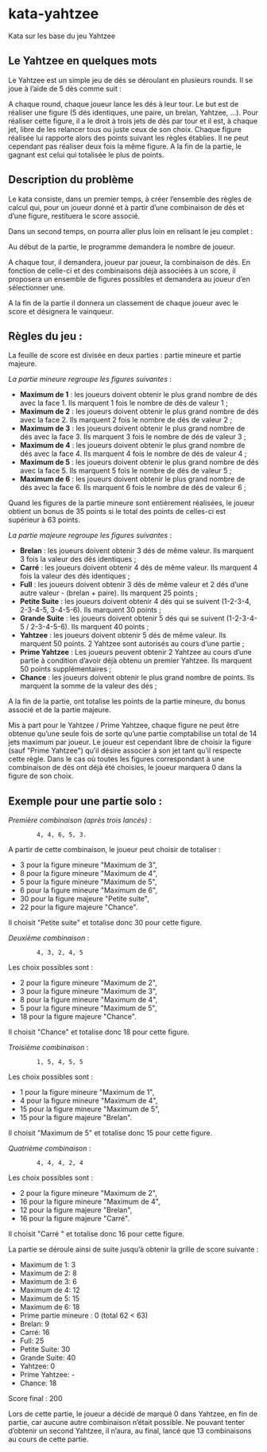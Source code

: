 # kata-yahtzee
Kata sur les base du jeu Yahtzee

## Le Yahtzee en quelques mots

Le Yahtzee est un simple jeu de dés se déroulant en plusieurs rounds. Il se joue à l’aide de 5 dès comme suit :

A chaque round, chaque joueur lance les dés à leur tour. Le but est de réaliser une figure (5 dés identiques, une paire, un brelan, Yahtzee, ...). Pour réaliser cette figure, il a le droit à trois jets de dés par tour et il est, à chaque jet, libre de les relancer tous ou juste ceux de son choix. Chaque figure réalisée lui rapporte alors des points suivant les règles établies. Il ne peut cependant pas réaliser deux fois la même figure. A la fin de la partie, le gagnant est celui qui totalisée le plus de points.

## Description du problème

Le kata consiste, dans un premier temps,  à créer l’ensemble des règles de calcul qui, pour un joueur donné et à partir d’une combinaison de dés et d’une figure, restituera le score associé.

Dans un second temps, on pourra aller plus loin en relisant le jeu complet :

Au début de la partie, le programme demandera le nombre de joueur.

A chaque tour, il demandera, joueur par joueur, la combinaison de dés. En fonction de celle-ci et des combinaisons déjà associées à un score, il proposera un ensemble de figures possibles et demandera au joueur d’en sélectionner une.

A la fin de la partie il donnera un classement de chaque joueur avec le score et désignera le vainqueur.

## Règles du jeu :

La feuille de score est divisée en deux parties : partie mineure et partie majeure.

_La partie mineure regroupe les figures suivantes_ :

- **Maximum de 1** : les joueurs doivent obtenir le plus grand nombre de dés avec la face 1. Ils marquent 1 fois le nombre de dés de valeur 1 ;
- **Maximum de 2** : les joueurs doivent obtenir le plus grand nombre de dés avec la face 2. Ils marquent 2 fois le nombre de dés de valeur 2 ;
- **Maximum de 3** : les joueurs doivent obtenir le plus grand nombre de dés avec la face 3. Ils marquent 3 fois le nombre de dés de valeur 3 ;
- **Maximum de 4** : les joueurs doivent obtenir le plus grand nombre de dés avec la face 4. Ils marquent 4 fois le nombre de dés de valeur 4 ;
- **Maximum de 5** : les joueurs doivent obtenir le plus grand nombre de dés avec la face 5. Ils marquent 5 fois le nombre de dés de valeur 5 ;
- **Maximum de 6** : les joueurs doivent obtenir le plus grand nombre de dés avec la face 6. Ils marquent 6 fois le nombre de dés de valeur 6 ;

Quand les figures de la partie mineure sont entièrement réalisées, le joueur obtient un bonus de 35 points si le total des points de celles-ci est supérieur à 63 points.

_La partie majeure regroupe les figures suivantes_ :

- **Brelan** : les joueurs doivent obtenir 3 dés de même valeur. Ils marquent 3 fois la valeur des dés identiques ;
- **Carré** : les joueurs doivent obtenir 4 dés de même valeur. Ils marquent 4 fois la valeur des dés identiques ;
- **Full** : les joueurs doivent obtenir 3 dés de même valeur et 2 dés d’une autre valeur - (brelan + paire). Ils marquent 25 points ;
- **Petite Suite** : les joueurs doivent obtenir 4 dés qui se suivent (1-2-3-4, 2-3-4-5, 3-4-5-6). Ils marquent 30 points ;
- **Grande Suite** : les joueurs doivent obtenir 5 dés qui se suivent (1-2-3-4-5 / 2-3-4-5-6). Ils marquent 40 points ;
- **Yahtzee** : les joueurs doivent obtenir 5 dés de même valeur. Ils marquent 50 points. 2 Yahtzee sont autorisés au cours d’une partie ;
- **Prime Yahtzee** : Les joueurs peuvent obtenir 2 Yahtzee au cours d’une partie à condition d’avoir déjà obtenu un premier Yahtzee. Ils marquent 50 points supplémentaires ;
- **Chance** : les joueurs doivent obtenir le plus grand nombre de points. Ils marquent la somme de la valeur des dés ;

A la fin de la partie, ont totalise les points de la partie mineure, du bonus associé et de la partie majeure.

Mis à part pour le Yahtzee / Prime Yahtzee, chaque figure ne peut être obtenue qu’une seule fois de sorte qu’une partie comptabilise un total de 14 jets maximum par joueur. Le joueur est cependant libre de choisir la figure (sauf "Prime Yahtzee") qu’il désire associer à son jet tant qu’il respecte cette règle. Dans le cas où toutes les figures correspondant à une combinaison de dés ont déjà été choisies, le joueur marquera 0 dans la figure de son choix.

## Exemple pour une partie solo :

_Première combinaison (après trois lancés)_ :

            4, 4, 6, 5, 3.

A partir de cette combinaison, le joueur peut choisir de totaliser :

- 3 pour la figure mineure "Maximum de 3",
- 8 pour la figure mineure "Maximum de 4",
- 5 pour la figure mineure "Maximum de 5",
- 6 pour la figure mineure "Maximum de 6",
- 30 pour la figure majeure "Petite suite",
- 22 pour la figure majeure "Chance".

Il choisit "Petite suite" et totalise donc 30 pour cette figure.

_Deuxième combinaison_ :

            4, 3, 2, 4, 5

Les choix possibles sont :

- 2 pour la figure mineure "Maximum de 2",
- 3 pour la figure mineure "Maximum de 3",
- 8 pour la figure mineure "Maximum de 4",
- 5 pour la figure mineure "Maximum de 5",
- 18 pour la figure majeure "Chance".

Il choisit "Chance" et totalise donc 18 pour cette figure.

_Troisième combinaison_ :

            1, 5, 4, 5, 5

Les choix possibles sont :

- 1 pour la figure mineure "Maximum de 1",
- 4 pour la figure mineure "Maximum de 4",
- 15 pour la figure mineure "Maximum de 5",
- 15 pour la figure majeure "Brelan".

Il choisit "Maximum de 5" et totalise donc 15 pour cette figure.

_Quatrième combinaison_ :

            4, 4, 4, 2, 4

Les choix possibles sont :

- 2 pour la figure mineure "Maximum de 2",
- 16 pour la figure mineure "Maximum de 4",
- 12 pour la figure majeure "Brelan",
- 16 pour la figure majeure "Carré".

Il choisit "Carré " et totalise donc 16 pour cette figure.

La partie se déroule ainsi de suite jusqu’à obtenir la grille de score suivante :

- Maximum de 1: 3
- Maximum de 2: 8
- Maximum de 3: 6
- Maximum de 4: 12
- Maximum de 5: 15
- Maximum de 6: 18
- Prime partie mineure : 0 (total 62 < 63)
- Brelan: 9
- Carré: 16
- Full: 25
- Petite Suite: 30
- Grande Suite: 40
- Yahtzee: 0
- Prime Yahtzee: -
- Chance: 18

Score final : 200

Lors de cette partie, le joueur a décidé de marqué 0 dans Yahtzee, en fin de partie, car aucune autre combinaison n’était possible. Ne pouvant tenter d’obtenir un second Yahtzee, il n’aura, au final, lancé que 13 combinaisons au cours de cette partie.
